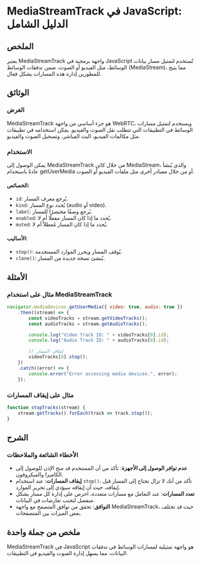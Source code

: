 <!--
Meta Description: # MediaStreamTrack في JavaScript: الدليل الشامل ## الملخص يعتبر MediaStreamTrack واجهة برمجية في JavaScript تُستخدم لتمثيل مسار بيانات الوسائط، مثل ال...
Meta Keywords: المسار, mediastreamtrack, javascript, الصوت, إلى
-->

# MediaStreamTrack في JavaScript: الدليل الشامل

## الملخص
يعتبر MediaStreamTrack واجهة برمجية في JavaScript تُستخدم لتمثيل مسار بيانات الوسائط، مثل الفيديو أو الصوت، ضمن تدفقات الوسائط (MediaStream)، مما يتيح للمطورين إدارة هذه المسارات بشكل فعال.

## الوثائق
### الغرض
MediaStreamTrack هو جزء أساسي من واجهة WebRTC، ويستخدم لتمثيل مسارات الوسائط في التطبيقات التي تتطلب نقل الصوت والفيديو. يمكن استخدامه في تطبيقات مثل مكالمات الفيديو، البث المباشر، وتسجيل الصوت والفيديو.

### الاستخدام
يمكن الوصول إلى MediaStreamTrack من خلال كائن MediaStream، والذي يُنشأ عادةً باستخدام getUserMedia أو من خلال مصادر أخرى مثل ملفات الفيديو أو الصوت.

#### الخصائص:
- `id`: يُرجع معرف المسار.
- `kind`: يُحدد نوع المسار (audio أو video).
- `label`: يُرجع وصفًا مختصرًا للمسار.
- `enabled`: يُحدد ما إذا كان المسار مفعلًا أم لا.
- `muted`: يُحدد ما إذا كان المسار مُعطلاً أم لا.

#### الأساليب:
- `stop()`: يُوقف المسار ويحرر الموارد المستخدمة.
- `clone()`: يُنشئ نسخة جديدة من المسار.

## الأمثلة
### مثال على استخدام MediaStreamTrack
```javascript
navigator.mediaDevices.getUserMedia({ video: true, audio: true })
    .then((stream) => {
        const videoTracks = stream.getVideoTracks();
        const audioTracks = stream.getAudioTracks();

        console.log("Video Track ID: " + videoTracks[0].id);
        console.log("Audio Track ID: " + audioTracks[0].id);

        // إيقاف المسار
        videoTracks[0].stop();
    })
    .catch((error) => {
        console.error("Error accessing media devices.", error);
    });
```

### مثال على إيقاف المسارات
```javascript
function stopTracks(stream) {
    stream.getTracks().forEach(track => track.stop());
}
```

## الشرح
### الأخطاء الشائعة والملاحظات
- **عدم توافر الوصول إلى الأجهزة**: تأكد من أن المستخدم قد منح الإذن للوصول إلى الكاميرا والميكروفون.
- **إيقاف المسارات**: عند استخدام `stop()`، تأكد من أنك لا تزال تحتاج إلى المسار قبل إيقافه، حيث أن إيقافه سيؤدي إلى تحرير الموارد.
- **تعدد المسارات**: عند التعامل مع مسارات متعددة، احرص على إدارة كل مسار بشكل منفصل لتجنب تعارضات في البيانات.
- **التوافق**: تحقق من توافق المتصفح مع واجهة MediaStreamTrack، حيث قد تختلف بعض الميزات بين المتصفحات.

## ملخص من جملة واحدة
MediaStreamTrack في JavaScript هو واجهة تمثيلية لمسارات الوسائط في تدفقات البيانات، مما يسهل إدارة الصوت والفيديو في التطبيقات.